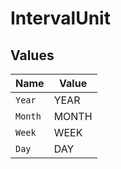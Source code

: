 # IntervalUnit


## Values

| Name    | Value   |
| ------- | ------- |
| `Year`  | YEAR    |
| `Month` | MONTH   |
| `Week`  | WEEK    |
| `Day`   | DAY     |